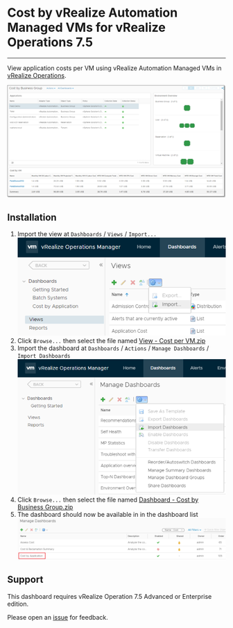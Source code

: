 # Cost by vRealize Automation Managed VMs for vRealize Operations 7.5
---------

View application costs per VM using vRealize Automation Managed VMs in [vRealize Operations](https://www.vmware.com/products/vrealize-operations.html).

![Cost by Business Group](https://raw.githubusercontent.com/notoriousbdg/vrops-dashboard-cost_by_business_group/master/Dashboard.png)


## Installation
1. Import the view at `Dashboards` / `Views` / `Import...`  
![Import View](https://raw.githubusercontent.com/notoriousbdg/vrops-dashboard-cost_by_business_group/master/Import_View.png)
2. Click `Browse...` then select the file named [View - Cost per VM.zip](https://github.com/notoriousbdg/vrops-dashboard-cost_by_business_group/raw/master/View%20-%20Cost%20per%20VM.zip)
3. Import the dashboard at `Dashboards` / `Actions` / `Manage Dashboards` / `Import Dashboards`  
![Import Dashboard](https://raw.githubusercontent.com/notoriousbdg/vrops-dashboard-cost_by_business_group/master/Import_Dashboard.png)
4. Click `Browse...` then select the file named [Dashboard - Cost by Business Group.zip](https://github.com/notoriousbdg/vrops-dashboard-cost_by_business_group/raw/master/Dashboard%20-%20Cost%20by%20Business%20Group.zip)
5. The dashboard should now be available in in the dashboard list  
![Dashboard List](https://raw.githubusercontent.com/notoriousbdg/vrops-dashboard-cost_by_business_group/master/Dashboard_List.png)


## Support

This dashboard requires vRealize Operation 7.5 Advanced or Enterprise edition.

Please open an [issue](https://github.com/notoriousbdg/vrops-dashboard-cost_by_business_group/issues) for feedback.
